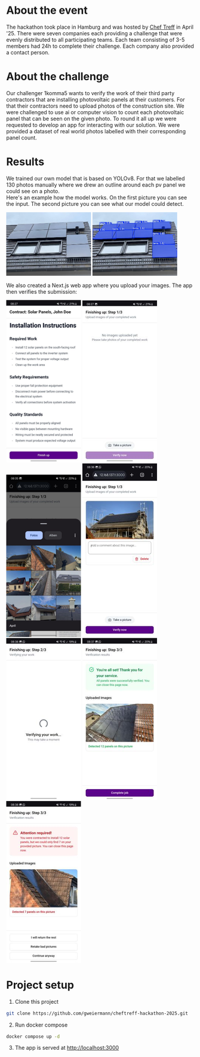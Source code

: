 # About the event
The hackathon took place in Hamburg and was hosted by [Chef Treff](https://chef-treff.de/) in April '25.
There were seven companies each providing a challenge that were evenly distributed to all participating teams.
Each team consisting of 3-5 members had 24h to complete their challenge. Each company also provided a contact person.

# About the challenge
Our challenger 1komma5 wants to verify the work of their third party contractors that are installing photovoltaic panels at their customers. For that their contractors need to upload photos of the construction site.
We were challenged to use ai or computer vision to count each photovoltaic panel that can be seen on the given photo.
To round it all up we were requested to develop an app for interacting with our solution.
We were provided a dataset of real world photos labelled with their corresponding panel count.

# Results
We trained our own model that is based on YOLOv8. For that we labelled 130 photos manually where we drew an outline around each pv panel we could see on a photo.  
Here's an example how the model works. On the first picture you can see the input. The second picture you can see what our model could detect.
<p>
    <img src="readme/image-input.jpg" alt="input image with 9 panels" width="45%" />
    <img src="readme/image-output.jpg" alt="output image, all panels were detected" width="45%" />
</p>

We also created a Next.js web app where you upload your images. The app then verifies the submission:
<p align="left">
    <img src="readme/screenshot-1.jpg" alt="screenshot: instructions for a contractor" width="200" />
    <img src="readme/screenshot-2.jpg" alt="screenshot: page to upload a picture" width="200" />
    <img src="readme/screenshot-3.jpg" alt="screenshot: picture selection popup" width="200" />
    <img src="readme/screenshot-4.jpg" alt="screenshot: user uploaded a picture" width="200" />
    <img src="readme/screenshot-5.jpg" alt="screenshot: loading screen saying 'verifying your work..., this may take a moment'" width="200" />
    <img src="readme/screenshot-6.jpg" alt="screenshot: success screen, all panels were detected" width="200" />
    <img src="readme/screenshot-7.jpg" alt="screenshot: failure screen, the wrong amount of panels were detected" width="200" />
</p>


# Project setup
1. Clone this project
```bash
git clone https://github.com/gweiermann/cheftreff-hackathon-2025.git
```
2. Run docker compose
```bash
docker compose up -d
```
3. The app is served at [http://localhost:3000](http://localhost:3000)